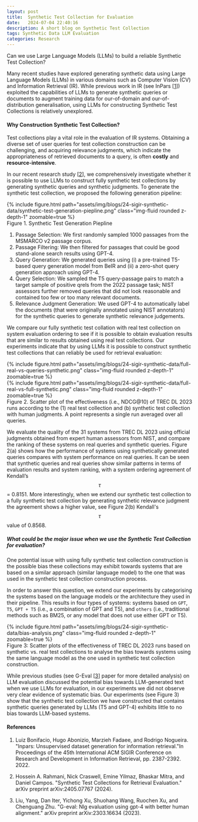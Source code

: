 ```yaml
---
layout: post
title:  Synthetic Test Collection for Evaluation
date:   2024-07-04 22:40:16
description: A short blog on Synthetic Test Collection
tags: Synthetic Data LLM Evaluation
categories: Research
---
```


Can we use Large Language Models (LLMs) to build a reliable Synthetic Test Collection?

Many recent studies have explored generating synthetic data using Large Language Models (LLMs) in various domains such as Computer Vision (CV) and Information Retrieval (IR). While previous work in IR (see InPars [[1](#references)]) exploited the capabilities of LLMs to generate synthetic queries or documents to augment training data for our-of-domain and our-of-distribution generalisation, using LLMs for constructing Synthetic Test Collections is relatively unexplored.

#### Why Construction Synthetic Test Collection?
Test collections play a vital role in the evaluation of IR systems. Obtaining a diverse set of user queries for test collection construction can be challenging, and acquiring relevance judgments, which indicate the appropriateness of retrieved documents to a query, is often __costly__ and __resource-intensive__.

In our recent research study [[2](#references)], we comprehensively investigate whether it is possible to use LLMs to construct fully synthetic test collections by generating synthetic queries and synthetic judgments. To generate the synthetic test collection, we proposed the following generation pipeline:

<div class="row mt-6">
    <div class="col-sm mt-6 mt-md-0">
        {% include figure.html path="assets/img/blogs/24-sigir-synthetic-data/synthetic-test-generation-piepline.png" class="img-fluid rounded z-depth-1" zoomable=true %}
    </div>
</div>
<div class="caption">
    Figure 1. Synthetic Test Generation Piepline
</div>

1. <span class="font-weight-bold">Passage Selection:</span> We first randomly sampled 1000 passages from the MSMARCO v2 passage corpus.
2. <span class="font-weight-bold">Passage Filtering:</span> We then filtered for passages that could be good stand-alone search results using GPT-4.
3. <span class="font-weight-bold">Query Generation:</span> We generated queries using (i) a pre-trained T5-based query generation model from BeIR and (ii) a zero-shot query generation approach using GPT-4.
4. <span class="font-weight-bold">Query Selection:</span> We sampled the T5 query-passage pairs to match a target sample of positive qrels from the 2022 passage task; NIST assessors further removed queries that did not look reasonable and contained too few or too many relevant documents.
5. <span class="font-weight-bold">Relevance Judgment Generation:</span> We used GPT-4 to automatically label the documents (that were originally annotated using NIST annotators) for the synthetic queries to generate synthetic relevance judgements.

We compare our fully synthetic test collation with real test collection on system evaluation ordering to see if it is possible to obtain evaluation results that are similar to results obtained using real test collections. Our experiments indicate that by using LLMs it is possible to construct synthetic test collections that can reliably be used for retrieval evaluation:

<div class="row mt-2">
    <div class="col-sm mt-2 mt-md-0">
        {% include figure.html path="assets/img/blogs/24-sigir-synthetic-data/full-real-vs-queries-synthetic.png" class="img-fluid rounded z-depth-1" zoomable=true %}
    </div>
    <div class="col-sm mt-2 mt-md-0">
        {% include figure.html path="assets/img/blogs/24-sigir-synthetic-data/full-real-vs-full-synthetic.png" class="img-fluid rounded z-depth-1" zoomable=true %}
    </div>
</div>
<div class="caption">
    Figure 2. Scatter plot of the effectiveness (i.e., NDCG@10) of TREC DL 2023 runs according to the (1) real test collection and (b) synthetic test collection with human judgments. A point represents a single run averaged over all queries.
</div>

We evaluate the quality of the 31 systems from TREC DL 2023 using official judgments obtained from expert human assessors from NIST, and compare the ranking of these systems on real queries and synthetic queries. Figure 2(a) shows how the performance of systems using synthetically generated queries compares with system performance on real queries. It can be seen that synthetic queries and real queries show similar patterns in terms of evaluation results and system ranking, with a system ordering agreement of Kendall’s $$\tau$$ = 0.8151. More interestingly, when we extend our synthetic test collection to a fully synthetic test collection by generating synthetic relevance judgment the agreement shows a higher value, see Figure 2(b) Kendall's $$\tau$$ value of 0.8568. 

##### What could be the major issue when we use the Synthetic Test Collection for evaluation?
One potential issue with using fully synthetic test collection construction is the possible bias these collections may exhibit towards systems that are based on a similar approach (similar language model) to the one that was used in the synthetic test collection construction process.

In order to answer this question, we extend our experiments by categorising the systems based on the language models or the architecture they used in their pipeline. This results in four types of systems: systems based on `GPT`, `T5`, `GPT + T5` (i.e., a combination of GPT and T5), and `others` (i.e., traditional methods such as BM25, or any model that does not use either GPT or T5).

<div class="row mt-6">
    <div class="col-sm mt-6 mt-md-0">
        {% include figure.html path="assets/img/blogs/24-sigir-synthetic-data/bias-analysis.png" class="img-fluid rounded z-depth-1" zoomable=true %}
    </div>
</div>
<div class="caption">
    Figure 3: Scatter plots of the effectiveness of TREC DL 2023 runs based on synthetic vs. real test collections to analyse the bias towards systems using the same language model as the one used in synthetic test collection construction.
</div>

While previous studies (see G-Eval [[3](#references)] paper for more detailed analysis) on LLM evaluation discussed the potential bias towards LLM-generated text when we use LLMs for evaluation, in our experiments we did not observe very clear evidence of systematic bias. Our experiments (see Figure 3) show that the synthetic test collection we have constructed that contains synthetic queries generated by LLMs (T5 and GPT-4) exhibits little to no bias towards LLM-based systems.

#### References
1. Luiz Bonifacio, Hugo Abonizio, Marzieh Fadaee, and Rodrigo Nogueira. "Inpars: Unsupervised dataset generation for information retrieval."In Proceedings of the 45th International ACM SIGIR Conference on Research and Development in Information Retrieval, pp. 2387-2392. 2022.

2. Hossein A. Rahmani, Nick Craswell, Emine Yilmaz, Bhaskar Mitra, and Daniel Campos. "Synthetic Test Collections for Retrieval Evaluation." arXiv preprint arXiv:2405.07767 (2024).

3. Liu, Yang, Dan Iter, Yichong Xu, Shuohang Wang, Ruochen Xu, and Chenguang Zhu. "G-eval: Nlg evaluation using gpt-4 with better human alignment." arXiv preprint arXiv:2303.16634 (2023).